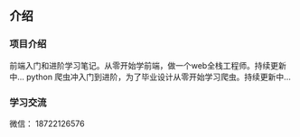 ## 介绍

### 项目介绍

前端入门和进阶学习笔记。从零开始学前端，做一个web全栈工程师。持续更新中...
python 爬虫冲入门到进阶，为了毕业设计从零开始学习爬虫。持续更新中...

### 学习交流

微信： 18722126576 
